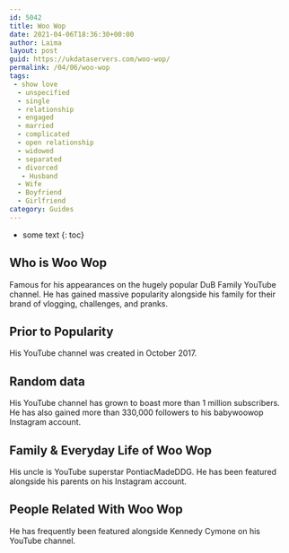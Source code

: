 ```yaml
---
id: 5042
title: Woo Wop
date: 2021-04-06T18:36:30+00:00
author: Laima
layout: post
guid: https://ukdataservers.com/woo-wop/
permalink: /04/06/woo-wop
tags:
 - show love
  - unspecified
  - single
  - relationship
  - engaged
  - married
  - complicated
  - open relationship
  - widowed
  - separated
  - divorced
   - Husband
  - Wife
  - Boyfriend
  - Girlfriend
category: Guides
---
```


* some text
{: toc}


## Who is Woo Wop
                  
                  
                  
Famous for his appearances on the hugely popular DuB Family YouTube channel. He has gained massive popularity alongside his family for their brand of vlogging, challenges, and pranks. 
                  
              
            
              
            
                
                
                
## Prior to Popularity
                  
                  
                  
His YouTube channel was created in October 2017. 
                  
              
            
              
            
                
                
                
## Random data
                  
                  
                  
His YouTube channel has grown to boast more than 1 million subscribers. He has also gained more than 330,000 followers to his babywoowop Instagram account. 
                  
              
            
              
            
                
                
                
## Family & Everyday Life of Woo Wop
                  
                  
                  
His uncle is YouTube superstar PontiacMadeDDG. He has been featured alongside his parents on his Instagram account. 
                  
              
            
              
            
                
                
                
## People Related With Woo Wop
                  
                  
                  
He has frequently been featured alongside Kennedy Cymone on his YouTube channel. 
                  
              
            
              
            
                
              
            
              
              
            
            
              
            
          
          
          